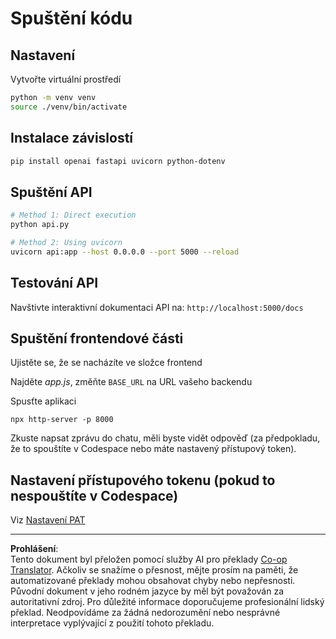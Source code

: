 <!--
CO_OP_TRANSLATOR_METADATA:
{
  "original_hash": "0aaa930f076f2d83cc872ad157f8ffd3",
  "translation_date": "2025-10-24T20:57:32+00:00",
  "source_file": "9-chat-project/solution/backend/python/README.md",
  "language_code": "cs"
}
-->
# Spuštění kódu

## Nastavení

Vytvořte virtuální prostředí

```sh
python -m venv venv
source ./venv/bin/activate
```

## Instalace závislostí

```sh
pip install openai fastapi uvicorn python-dotenv
```

## Spuštění API

```sh
# Method 1: Direct execution
python api.py

# Method 2: Using uvicorn
uvicorn api:app --host 0.0.0.0 --port 5000 --reload
```

## Testování API

Navštivte interaktivní dokumentaci API na: `http://localhost:5000/docs`

## Spuštění frontendové části

Ujistěte se, že se nacházíte ve složce frontend

Najděte *app.js*, změňte `BASE_URL` na URL vašeho backendu

Spusťte aplikaci

```
npx http-server -p 8000
```

Zkuste napsat zprávu do chatu, měli byste vidět odpověď (za předpokladu, že to spouštíte v Codespace nebo máte nastavený přístupový token).

## Nastavení přístupového tokenu (pokud to nespouštíte v Codespace)

Viz [Nastavení PAT](https://docs.github.com/en/authentication/keeping-your-account-and-data-secure/managing-your-personal-access-tokens)

---

**Prohlášení**:  
Tento dokument byl přeložen pomocí služby AI pro překlady [Co-op Translator](https://github.com/Azure/co-op-translator). Ačkoliv se snažíme o přesnost, mějte prosím na paměti, že automatizované překlady mohou obsahovat chyby nebo nepřesnosti. Původní dokument v jeho rodném jazyce by měl být považován za autoritativní zdroj. Pro důležité informace doporučujeme profesionální lidský překlad. Neodpovídáme za žádná nedorozumění nebo nesprávné interpretace vyplývající z použití tohoto překladu.